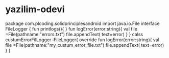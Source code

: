 # yazilim-odevi
package com.plcoding.solidprinciplesandroid
import java.io.File
interface FileLogger {
fun printlogs(){
}
fun logError(error:string){
val file =File(pathname:"errors.txt")
file.appendText(
text=error)
}
}
calss custumErrorFilLogger :FileLogger{
override fun logError(error:string){
val file =File(pathname:"my_custum_error_file.txt")
file.appendText(
text=error)
}
}
